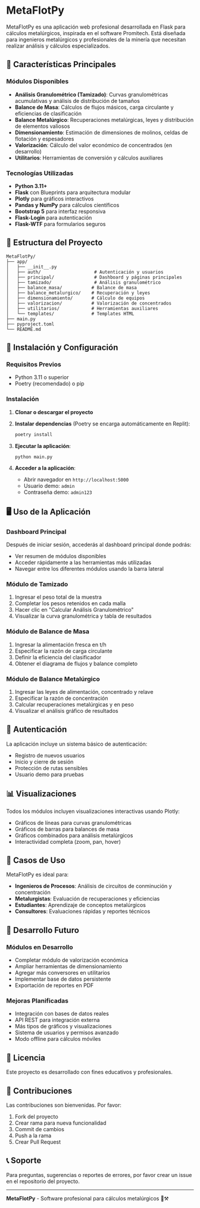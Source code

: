 
# MetaFlotPy

MetaFlotPy es una aplicación web profesional desarrollada en Flask para cálculos metalúrgicos, inspirada en el software Promitech. Está diseñada para ingenieros metalúrgicos y profesionales de la minería que necesitan realizar análisis y cálculos especializados.

## 🚀 Características Principales

### Módulos Disponibles

- **Análisis Granulométrico (Tamizado)**: Curvas granulométricas acumulativas y análisis de distribución de tamaños
- **Balance de Masa**: Cálculos de flujos másicos, carga circulante y eficiencias de clasificación  
- **Balance Metalúrgico**: Recuperaciones metalúrgicas, leyes y distribución de elementos valiosos
- **Dimensionamiento**: Estimación de dimensiones de molinos, celdas de flotación y espesadores
- **Valorización**: Cálculo del valor económico de concentrados (en desarrollo)
- **Utilitarios**: Herramientas de conversión y cálculos auxiliares

### Tecnologías Utilizadas

- **Python 3.11+**
- **Flask** con Blueprints para arquitectura modular
- **Plotly** para gráficos interactivos
- **Pandas y NumPy** para cálculos científicos
- **Bootstrap 5** para interfaz responsiva
- **Flask-Login** para autenticación
- **Flask-WTF** para formularios seguros

## 📁 Estructura del Proyecto

```
MetaFlotPy/
├── app/
│   ├── __init__.py
│   ├── auth/                    # Autenticación y usuarios
│   ├── principal/               # Dashboard y páginas principales
│   ├── tamizado/                # Análisis granulométrico
│   ├── balance_masa/           # Balance de masa
│   ├── balance_metalurgico/    # Recuperación y leyes
│   ├── dimensionamiento/       # Cálculo de equipos
│   ├── valorizacion/           # Valorización de concentrados
│   ├── utilitarios/            # Herramientas auxiliares
│   └── templates/              # Templates HTML
├── main.py
├── pyproject.toml
└── README.md
```

## 🔧 Instalación y Configuración

### Requisitos Previos

- Python 3.11 o superior
- Poetry (recomendado) o pip

### Instalación

1. **Clonar o descargar el proyecto**

2. **Instalar dependencias** (Poetry se encarga automáticamente en Replit):
   ```bash
   poetry install
   ```

3. **Ejecutar la aplicación**:
   ```bash
   python main.py
   ```

4. **Acceder a la aplicación**:
   - Abrir navegador en `http://localhost:5000`
   - Usuario demo: `admin`
   - Contraseña demo: `admin123`

## 🖥️ Uso de la Aplicación

### Dashboard Principal

Después de iniciar sesión, accederás al dashboard principal donde podrás:
- Ver resumen de módulos disponibles
- Acceder rápidamente a las herramientas más utilizadas
- Navegar entre los diferentes módulos usando la barra lateral

### Módulo de Tamizado

1. Ingresar el peso total de la muestra
2. Completar los pesos retenidos en cada malla
3. Hacer clic en "Calcular Análisis Granulométrico"
4. Visualizar la curva granulométrica y tabla de resultados

### Módulo de Balance de Masa

1. Ingresar la alimentación fresca en t/h
2. Especificar la razón de carga circulante
3. Definir la eficiencia del clasificador
4. Obtener el diagrama de flujos y balance completo

### Módulo de Balance Metalúrgico

1. Ingresar las leyes de alimentación, concentrado y relave
2. Especificar la razón de concentración
3. Calcular recuperaciones metalúrgicas y en peso
4. Visualizar el análisis gráfico de resultados

## 🔐 Autenticación

La aplicación incluye un sistema básico de autenticación:
- Registro de nuevos usuarios
- Inicio y cierre de sesión
- Protección de rutas sensibles
- Usuario demo para pruebas

## 📊 Visualizaciones

Todos los módulos incluyen visualizaciones interactivas usando Plotly:
- Gráficos de líneas para curvas granulométricas
- Gráficos de barras para balances de masa
- Gráficos combinados para análisis metalúrgicos
- Interactividad completa (zoom, pan, hover)

## 🎯 Casos de Uso

MetaFlotPy es ideal para:
- **Ingenieros de Procesos**: Análisis de circuitos de conminución y concentración
- **Metalurgistas**: Evaluación de recuperaciones y eficiencias
- **Estudiantes**: Aprendizaje de conceptos metalúrgicos
- **Consultores**: Evaluaciones rápidas y reportes técnicos

## 🚧 Desarrollo Futuro

### Módulos en Desarrollo
- Completar módulo de valorización económica
- Ampliar herramientas de dimensionamiento
- Agregar más conversores en utilitarios
- Implementar base de datos persistente
- Exportación de reportes en PDF

### Mejoras Planificadas
- Integración con bases de datos reales
- API REST para integración externa
- Más tipos de gráficos y visualizaciones
- Sistema de usuarios y permisos avanzado
- Modo offline para cálculos móviles

## 📄 Licencia

Este proyecto es desarrollado con fines educativos y profesionales. 

## 👥 Contribuciones

Las contribuciones son bienvenidas. Por favor:
1. Fork del proyecto
2. Crear rama para nueva funcionalidad
3. Commit de cambios
4. Push a la rama
5. Crear Pull Request

## 📞 Soporte

Para preguntas, sugerencias o reportes de errores, por favor crear un issue en el repositorio del proyecto.

---

**MetaFlotPy** - Software profesional para cálculos metalúrgicos 🔧⚒️
